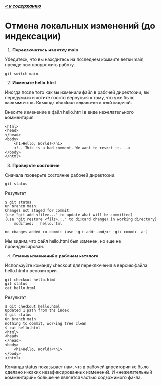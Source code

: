 ***[< к содержанию](/README.md)***

# **Отмена локальных изменений (до индексации)**

1. **Переключитесь на ветку main**

Убедитесь, что вы находитесь на последнем коммите ветки main, прежде чем продолжить работу.

    git switch main

2. **Измените hello.html**      

Иногда после того как вы изменили файл в рабочей директории, вы передумали и хотите просто вернуться к тому, что уже было закоммичено. Команда checkout справится с этой задачей.

Внесите изменение в файл hello.html в виде нежелательного комментария.

    <html>
    <head>
    </head>
    <body>
        <h1>Hello, World!</h1>
        <!-- This is a bad comment. We want to revert it. -->
    </body>
    </html>

3. **Проверьте состояние**                    

Сначала проверьте состояние рабочей директории.

    git status

Результат

    $ git status
    On branch main
    Changes not staged for commit:
    (use "git add <file>..." to update what will be committed)
    (use "git restore <file>..." to discard changes in working directory)
        modified:   hello.html

    no changes added to commit (use "git add" and/or "git commit -a")

Мы видим, что файл hello.html был изменен, но еще не проиндексирован.

4. **Отмена изменений в рабочем каталоге**

Используйте команду checkout для переключения в версию файла hello.html в репозитории.

    git checkout hello.html
    git status
    cat hello.html

Результат

    $ git checkout hello.html
    Updated 1 path from the index
    $ git status
    On branch main
    nothing to commit, working tree clean
    $ cat hello.html
    <html>
    <head>
    </head>
    <body>
        <h1>Hello, World!</h1>
    </body>
    </html>

Команда status показывает нам, что в рабочей директории не было сделано никаких незафиксированных изменений. И «нежелательный комментарий» больше не является частью содержимого файла.

